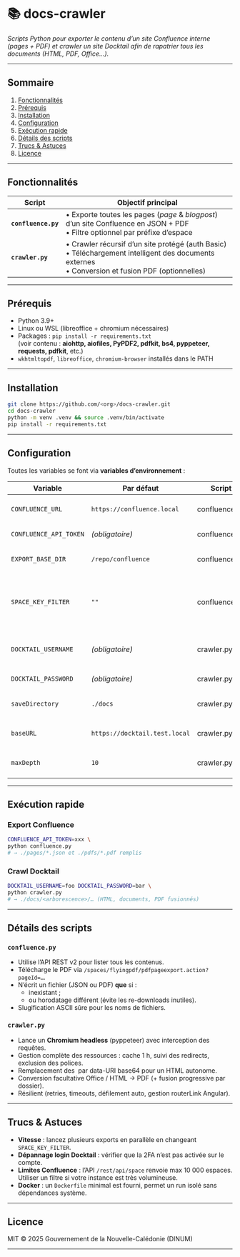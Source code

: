 # 📚 docs-crawler

*Scripts Python pour exporter le contenu d’un site Confluence interne (pages + PDF) et crawler un site Docktail afin de rapatrier tous les documents (HTML, PDF, Office…).*

---

## Sommaire
1. [Fonctionnalités](#fonctionnalités)
2. [Prérequis](#prérequis)
3. [Installation](#installation)
4. [Configuration](#configuration)
5. [Exécution rapide](#exécution-rapide)
6. [Détails des scripts](#détails-des-scripts)
7. [Trucs & Astuces](#trucs--astuces)
8. [Licence](#licence)

---

## Fonctionnalités

| Script          | Objectif principal                                                                                              |
|-----------------|------------------------------------------------------------------------------------------------------------------|
| **`confluence.py`** | • Exporte toutes les pages (_page_ & _blogpost_) d’un site Confluence en JSON + PDF <br>• Filtre optionnel par préfixe d’espace |
| **`crawler.py`**    | • Crawler récursif d’un site protégé (auth Basic) <br>• Téléchargement intelligent des documents externes <br>• Conversion et fusion PDF (optionnelles) |

---

## Prérequis

* Python 3.9+
* Linux ou WSL (libreoffice + chromium nécessaires)
* Packages : `pip install -r requirements.txt`  
  (voir contenu : **aiohttp, aiofiles, PyPDF2, pdfkit, bs4, pyppeteer, requests, pdfkit**, etc.)
* `wkhtmltopdf`, `libreoffice`, `chromium-browser` installés dans le PATH

---

## Installation

```bash
git clone https://github.com/<org>/docs-crawler.git
cd docs-crawler
python -m venv .venv && source .venv/bin/activate
pip install -r requirements.txt
```

---

## Configuration

Toutes les variables se font via **variables d’environnement** :

| Variable                     | Par défaut                    | Script          | Description                                              |
|------------------------------|-------------------------------|-----------------|----------------------------------------------------------|
| `CONFLUENCE_URL`             | `https://confluence.local`    | confluence.py   | URL racine de Confluence                                 |
| `CONFLUENCE_API_TOKEN`       | _(obligatoire)_               | confluence.py   | Jeton d’API (Bearer)                                     |
| `EXPORT_BASE_DIR`            | `/repo/confluence`            | confluence.py   | Répertoire racine d’export                               |
| `SPACE_KEY_FILTER`           | `""`                          | confluence.py   | Préfixe d’espace (ex. `PROJ` → n’exporte que PROJ*)      |
| `DOCKTAIL_USERNAME`          | _(obligatoire)_               | crawler.py      | Login Docktail (auth Basic)                              |
| `DOCKTAIL_PASSWORD`          | _(obligatoire)_               | crawler.py      | Password Docktail                                        |
| `saveDirectory`              | `./docs`                      | crawler.py      | Dossier de sortie du crawler                             |
| `baseURL`                    | `https://docktail.test.local` | crawler.py      | URL de départ du crawl                                   |
| `maxDepth`                   | `10`                          | crawler.py      | Profondeur maximale du crawl                             |

---

## Exécution rapide

### Export Confluence

```bash
CONFLUENCE_API_TOKEN=xxx \
python confluence.py
# → ./pages/*.json et ./pdfs/*.pdf remplis
```

### Crawl Docktail

```bash
DOCKTAIL_USERNAME=foo DOCKTAIL_PASSWORD=bar \
python crawler.py
# → ./docs/<arborescence>/… (HTML, documents, PDF fusionnés)
```

---

## Détails des scripts

### `confluence.py`

* Utilise l’API REST v2 pour lister tous les contenus.
* Télécharge le PDF via `/spaces/flyingpdf/pdfpageexport.action?pageId=…`.
* N’écrit un fichier (JSON ou PDF) **que** si :
  * inexistant ;
  * ou horodatage différent (évite les re-downloads inutiles).
* Slugification ASCII sûre pour les noms de fichiers.

### `crawler.py`

* Lance un **Chromium headless** (pyppeteer) avec interception des requêtes.
* Gestion complète des ressources : cache 1 h, suivi des redirects, exclusion des polices.
* Remplacement des <img> par data-URI base64 pour un HTML autonome.
* Conversion facultative Office / HTML → PDF (+ fusion progressive par dossier).
* Résilient (retries, timeouts, défilement auto, gestion routerLink Angular).

---

## Trucs & Astuces

* **Vitesse** : lancez plusieurs exports en parallèle en changeant `SPACE_KEY_FILTER`.
* **Dépannage login Docktail** : vérifier que la 2FA n’est pas activée sur le compte.
* **Limites Confluence** : l’API `/rest/api/space` renvoie max 10 000 espaces.  
  Utiliser un filtre si votre instance est très volumineuse.
* **Docker** : un `Dockerfile` minimal est fourni, permet un run isolé sans dépendances système.

---

## Licence

MIT © 2025 Gouvernement de la Nouvelle-Calédonie (DINUM)

---
